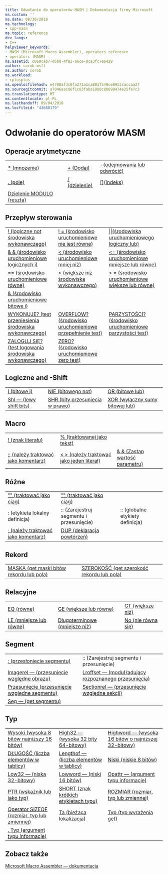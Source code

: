 ```yaml
---
title: Odwołanie do operatorów MASM | Dokumentacja firmy Microsoft
ms.custom: ''
ms.date: 08/30/2018
ms.technology:
- cpp-masm
ms.topic: reference
dev_langs:
- C++
helpviewer_keywords:
- MASM (Microsoft Macro Assembler), operators reference
- operators [MASM]
ms.assetid: c069cab7-d6b0-4f82-a6ce-0ca3fc7e6428
author: corob-msft
ms.author: corob
ms.workload:
- cplusplus
ms.openlocfilehash: e4708af3c0fa272a1ca803f549ce8953caccaa27
ms.sourcegitcommit: a7046aac86f1c83faba1088c80698474e25fe7c3
ms.translationtype: MT
ms.contentlocale: pl-PL
ms.lasthandoff: 09/04/2018
ms.locfileid: "43688179"
---
```

# <a name="masm-operators-reference"></a>Odwołanie do operatorów MASM

## <a name="arithmetic"></a>Operacje arytmetyczne

||||
|-|-|-|
|[* (mnożenie)](operator-multiply.md)|[+ (Dodaj)](operator-add.md)|[-(odejmowania lub odwrócić)](operator-subtract-2.md)|
|[. (pole)](operator-dot.md)|[/ (dzielenie)](operator-subtract-1.md)|[&#91;&#93;(indeks)](operator-brackets.md)|
|[Dzielenie MODULO (reszta)](operator-mod.md)|||

## <a name="control-flow"></a>Przepływ sterowania

||||
|-|-|-|
|[! (logiczne not środowiska wykonawczego)](operator-logical-not-masm-run-time.md)|[! = (środowisko uruchomieniowe nie jest równe)](operator-not-equal-masm.md)|[&#124;&#124;(środowiska uruchomieniowego logiczny lub)](operator-logical-or.md)|
|[& & (środowisko uruchomieniowe logicznych i)](operator-logical-and-masm-run-time.md)|[< (środowisko uruchomieniowe mniej niż)](operator-less-than-masm-run-time.md)|[\<= (środowisko uruchomieniowe mniejsze lub równe)](operator-less-or-equal-masm-run-time.md)|
|[== (środowisko uruchomieniowe równe)](operator-equal-masm-run-time.md)|[> (większe niż środowiska wykonawczego)](operator-greater-than-masm-run-time.md)|[> = (środowisko uruchomieniowe większe lub równe)](operator-greater-or-equal-masm-run-time.md)|
|[& (środowisko uruchomieniowe bitowe i)](operator-bitwise-and.md)|||
|[WYKONUJE? (test przeniesienia środowiska wykonawczego)](operator-carry-q.md)|[OVERFLOW? (środowisko uruchomieniowe przepełnienie test)](operator-overflow-q.md)|[PARZYSTOŚCI? (środowisko uruchomieniowe parzystości test)](operator-parity-q.md)|
|[ZALOGUJ SIĘ? (test logowania środowiska wykonawczego)](operator-sign-q.md)|[ZERO? (środowisko uruchomieniowe zero test)](operator-zero-q.md)||

## <a name="logical-and-shift"></a>Logiczne and -Shift

||||
|-|-|-|
|[I (bitowe i)](operator-and.md)|[NIE (bitowego not)](operator-not.md)|[OR (bitowe lub)](operator-or.md)|
|[Shl — (lewy shift bits)](operator-shl.md)|[SHR (bity przesunięcia w prawo)](operator-shr.md)|[XOR (wyłączny sumy bitowej lub)](operator-xor.md)|

## <a name="macro"></a>Macro

||||
|-|-|-|
|[! (znak literału)](operator-logical-not-masm.md)|[% (traktowanej jako tekst)](operator-percent.md)||
|[;; (należy traktować jako komentarz)](operator-semicolons.md)|[&lt; &gt; (należy traktować jako jeden literał)](operator-literal.md)|[& & (Zastąp wartość parametru)](operator-logical-and-masm.md)|

## <a name="miscellaneous"></a>Różne

||||
|-|-|-|
|["" (traktować jako ciąg)](operator-single-quote.md)|["" (traktować jako ciąg)](operator-double-quote.md)||
|: (etykieta lokalny definicja)|:: (Zarejestruj segmentu i przesunięcie)|:: (globalne etykiety definicja)|
|[; (należy traktować jako komentarz)](operator-semicolon.md)|[DUP (deklaracja powtórzeń)](operator-dup.md)||

## <a name="record"></a>Rekord

|||
|-|-|
|[MASKA (get maski bitów rekordu lub pola)](operator-mask.md)|[SZEROKOŚĆ (get szerokość rekordu lub pola)](operator-width.md)|

## <a name="relational"></a>Relacyjne

||||
|-|-|-|
|[EQ (równe)](operator-eq.md)|[GE (większe lub równe)](operator-ge.md)|[GT (większe niż)](operator-gt.md)|
|[LE (mniejsze lub równe)](operator-le.md)|[Długoterminowe (mniejsze niż)](operator-lt.md)|[No (nie równa się)](operator-ne.md)|

## <a name="segment"></a>Segment

|||
|-|-|
|[: (przesłonięcie segmentu)](operator-colon.md)|:: (Zarejestruj segmentu i przesunięcie)|
|[Imagerel — (przesunięcie względne obrazu)](operator-imagerel.md)|[Lroffset — (moduł ładujący rozpoznanego przesunięcia)](operator-lroffset.md)|
|[Przesunięcie (przesunięcie względne segmentu)](operator-offset.md)|[Sectionrel — (przesunięcie względne sekcji)](operator-sectionrel.md)|
|[Seg — (get segmentu)](operator-seg.md)||

## <a name="type"></a>Typ

||||
|-|-|-|
|[Wysoki (wysoka 8 bitów najniższy 16 bitów)](operator-high.md)|[High32 — (wysoka 32 bity 64-bitowy)](operator-high32.md)|[Highword — (wysoka 16 bitów o najniższej 32-bitowy)](operator-highword.md)|
|[DŁUGOŚĆ (liczba elementów w tablicy)](operator-length.md)|[Lengthof — (liczba elementów w tablicy)](operator-lengthof.md)|[Niski (niskie 8 bitów)](operator-low.md)|
|[Low32 — (niska 32-bitowy)](operator-low32.md)|[Lowword — (niski 16 bitów)](operator-lowword.md)|[Opattr — (argument typu informacje)](operator-opattr.md)|
|[PTR (wskaźnik lub jako typ)](operator-ptr.md)|[SHORT (znak krótkich etykietach typu)](operator-short.md)|[ROZMIAR (rozmiar, typ lub zmiennej)](operator-size.md)|
|[Operator SIZEOF (rozmiar, typ lub zmiennej)](operator-sizeof.md)|[Ta (bieżąca lokalizacja)](operator-this.md)|[Typ (typ wyrażenia get)](operator-type.md)|
|[. Typ (argument typu informacje)](operator-dot-type.md)|||

## <a name="see-also"></a>Zobacz także

[Microsoft Macro Assembler — dokumentacja](microsoft-macro-assembler-reference.md)<br/>